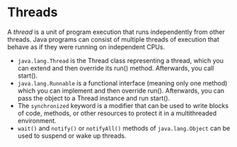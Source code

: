 # Threads
A *thread* is a unit of program execution that runs independently from other threads. Java programs can consist of multiple threads of execution that behave as if they were running on independent CPUs.

- `java.lang.Thread` is the Thread class representing a thread, which you can extend and then override its run() method. Afterwards, you call start().
- `java.lang.Runnable` is a functional interface (meaning only one method) which you can implement and then override run(). Afterwards, you can pass the object to a Thread instance and run start().
- The `synchronized` keyword is a modifier that can be used to write blocks of code, methods, or other resources to protect it in a multithreaded environment.
- `wait()` and `notify()` or `notifyAll()` methods of `java.lang.Object` can be used to suspend or wake up threads.


